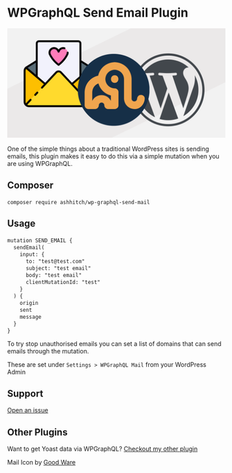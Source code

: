 # WPGraphQL Send Email Plugin

![WPGraphQl Yoast SEO Plugin](./banner.png)

One of the simple things about a traditional WordPress sites is sending emails, this plugin makes it easy to do this via a simple mutation when you are using WPGraphQL.

## Composer

```
composer require ashhitch/wp-graphql-send-mail
```

## Usage

```
mutation SEND_EMAIL {
  sendEmail(
    input: {
      to: "test@test.com"
      subject: "test email"
      body: "test email"
      clientMutationId: "test"
    }
  ) {
    origin
    sent
    message
  }
}

```

To try stop unauthorised emails you can set a list of domains that can send emails through the mutation.

These are set under `Settings > WPGraphQL Mail` from your WordPress Admin

## Support

[Open an issue](https://github.com/ashhitch/wp-graphql-send-mail/issues)

## Other Plugins

Want to get Yoast data via WPGraphQL? [Checkout my other plugin](https://github.com/ashhitch/wp-graphql-yoast-seo)

Mail Icon by [Good Ware](https://www.flaticon.com/authors/good-ware)
